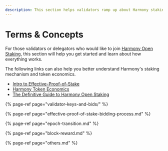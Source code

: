 ```yaml
---
description: This section helps validators ramp up about Harmony staking
---
```


# Terms & Concepts

For those validators or delegators who would like to join [Harmony Open Staking](http://staking.harmony.one/), this section will help you get started and learn about how everything works. 

The following links can also help you better understand Harmony's staking mechanism and token economics.

* [Intro to Effective-Proof-of-Stake](%20https://medium.com/harmony-one/introducing-harmonys-effective-proof-of-stake-epos-2d39b4b8d58)
* [Harmony Token Economics](%20https://medium.com/harmony-one/harmonys-new-tokenomics-bcdac0db60d7)
* [The Definitive Guide to Harmony Open Staking](https://medium.com/harmony-one/the-definitive-guide-to-harmony-open-staking-6c78976a7d63)



{% page-ref page="validator-keys-and-bids/" %}

{% page-ref page="effective-proof-of-stake-bidding-process.md" %}

{% page-ref page="epoch-transition.md" %}

{% page-ref page="block-reward.md" %}

{% page-ref page="others.md" %}



